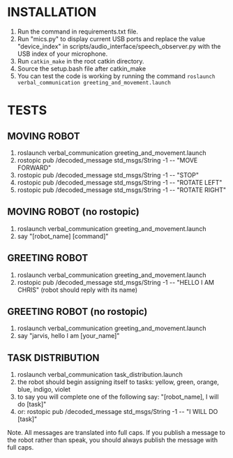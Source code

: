 # INSTALLATION
1. Run the command in requirements.txt file.
2. Run "mics.py" to display current USB ports and replace the value "device_index" in scripts/audio_interface/speech_observer.py with the USB index of your microphone.
3. Run ```catkin_make``` in the root catkin directory.
4. Source the setup.bash file after catkin_make
5. You can test the code is working by running the command ```roslaunch verbal_communication greeting_and_movement.launch```


 # TESTS

  ## MOVING ROBOT
  1. roslaunch verbal_communication greeting_and_movement.launch
  2. rostopic pub /decoded_message std_msgs/String -1 -- "MOVE FORWARD"
  3. rostopic pub /decoded_message std_msgs/String -1 -- "STOP"
  4. rostopic pub /decoded_message std_msgs/String -1 -- "ROTATE LEFT"
  5. rostopic pub /decoded_message std_msgs/String -1 -- "ROTATE RIGHT"

  ## MOVING ROBOT (no rostopic)
  1. roslaunch verbal_communication greeting_and_movement.launch
  2. say "[robot_name] [command]"

  ## GREETING ROBOT
  1. roslaunch verbal_communication greeting_and_movement.launch
  2. rostopic pub /decoded_message std_msgs/String -1 -- "HELLO I AM CHRIS" (robot should reply with its name)

  ## GREETING ROBOT (no rostopic)
  1. roslaunch verbal_communication greeting_and_movement.launch
  2. say "jarvis, hello I am [your_name]"

  ## TASK DISTRIBUTION
  1. roslaunch verbal_communication task_distribution.launch
  2. the robot should begin assigning itself to tasks: yellow, green, orange, blue, indigo, violet
  3. to say you will complete one of the following say: "[robot_name], I will do [task]"
  4. or: rostopic pub /decoded_message std_msgs/String -1 -- "I WILL DO [task]"

Note. All messages are translated into full caps. If you publish a message to the robot rather than speak, you should always publish the message with full caps.
